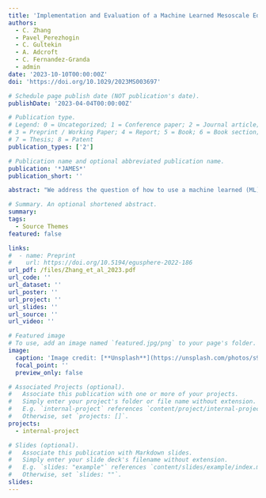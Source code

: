```yaml
---
title: 'Implementation and Evaluation of a Machine Learned Mesoscale Eddy Parameterization into a Numerical Ocean Circulation Model'
authors:
  - C. Zhang
  - Pavel_Perezhogin
  - C. Gultekin
  - A. Adcroft
  - C. Fernandez-Granda
  - admin
date: '2023-10-10T00:00:00Z'
doi: 'https://doi.org/10.1029/2023MS003697'

# Schedule page publish date (NOT publication's date).
publishDate: '2023-04-04T00:00:00Z'

# Publication type.
# Legend: 0 = Uncategorized; 1 = Conference paper; 2 = Journal article;
# 3 = Preprint / Working Paper; 4 = Report; 5 = Book; 6 = Book section;
# 7 = Thesis; 8 = Patent
publication_types: ['2']

# Publication name and optional abbreviated publication name.
publication: '*JAMES*'
publication_short: ''

abstract: "We address the question of how to use a machine learned (ML) parameterization in a general circulation model (GCM), and assess its performance both computationally and physically. We take one particular ML parameterization (Guillaumin & Zanna, 2021, https://doi.org/10.1002/essoar.10506419.1) and evaluate the online performance in a different model from which it was previously tested. This parameterization is a deep convolutional network that predicts parameters for a stochastic model of subgrid momentum forcing by mesoscale eddies. We treat the parameterization as we would a conventional parameterization once implemented in the numerical model. This includes trying the parameterization in a different flow regime from that in which it was trained, at different spatial resolutions, and with other differences, all to test generalization. We assess whether tuning is possible, which is a common practice in GCM development. We find the parameterization, without modification or special treatment, to be stable and that the action of the parameterization to be diminishing as spatial resolution is refined. We also find some limitations of the machine learning model in implementation: (a) tuning of the outputs from the parameterization at various depths is necessary; (b) the forcing near boundaries is not predicted as well as in the open ocean; (c) the cost of the parameterization is prohibitively high on central processing units. We discuss these limitations, present some solutions to problems, and conclude that this particular ML parameterization does inject energy, and improve backscatter, as intended but it might need further refinement before we can use it in production mode in contemporary climate models."

# Summary. An optional shortened abstract.
summary: 
tags:
  - Source Themes
featured: false

links:
#  - name: Preprint
#    url: https://doi.org/10.5194/egusphere-2022-186
url_pdf: /files/Zhang_et_al_2023.pdf
url_code: ''
url_dataset: ''
url_poster: ''
url_project: ''
url_slides: ''
url_source: ''
url_video: ''

# Featured image
# To use, add an image named `featured.jpg/png` to your page's folder.
image:
  caption: 'Image credit: [**Unsplash**](https://unsplash.com/photos/s9CC2SKySJM)'
  focal_point: ''
  preview_only: false

# Associated Projects (optional).
#   Associate this publication with one or more of your projects.
#   Simply enter your project's folder or file name without extension.
#   E.g. `internal-project` references `content/project/internal-project/index.md`.
#   Otherwise, set `projects: []`.
projects:
  - internal-project

# Slides (optional).
#   Associate this publication with Markdown slides.
#   Simply enter your slide deck's filename without extension.
#   E.g. `slides: "example"` references `content/slides/example/index.md`.
#   Otherwise, set `slides: ""`.
slides:
---
```

